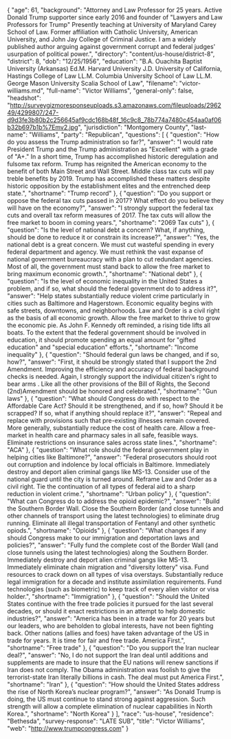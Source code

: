 {
  "age": 61,
  "background": "Attorney and Law Professor for 25 years.    Active Donald Trump supporter since early 2016 and founder of \"Lawyers and Law Professors for Trump\"   Presently teaching at University of Maryland Carey School of Law.  Former affiliation with Catholic University, American University, and John Jay College of Criminal Justice.   I am a widely published author arguing against government corrupt and federal judges' usurpation of political power.",
  "directory": "content/us-house/district-8",
  "district": 8,
  "dob": "12/25/1956",
  "education": "B.A. Ouachita Baptist University (Arkansas) Ed.M.  Harvard University J.D. University of California, Hastings College of Law LL.M. Columbia University School of Law LL.M.  George Mason University Scalia School of Law",
  "filename": "victor-williams.md",
  "full-name": "Victor Williams",
  "general-only": false,
  "headshot": "http://surveygizmoresponseuploads.s3.amazonaws.com/fileuploads/296249/4299807/247-d9d3fe3b80b2c256645af9cdc168b48f_16c9c8_78b774a7480c454aa0af06b32b697b1b%7Emv2.jpg",
  "jurisdiction": "Montgomery County",
  "last-name": "Williams",
  "party": "Republican",
  "questions": [
    {
      "question": "How do you assess the Trump administration so far?",
      "answer": "I would rate President Trump and the Trump administration as \"Excellent\" with a grade of \"A+.\"  In a short time, Trump has accomplished historic  deregulation and fulsome tax reform.  Trump has reignited the American economy to the benefit of both Main Street and Wall Street.   Middle class tax cuts will pay treble benefits by 2019.  Trump has accomplished these matters despite historic opposition by the establishment elites and the entrenched deep state.",
      "shortname": "Trump record"
    },
    {
      "question": "Do you support or oppose the federal tax cuts passed in 2017? What effect do you believe they will have on the economy?",
      "answer": "I strongly support the federal tax cuts and overall tax reform measures of 2017.   The tax cuts will allow the free market to boom in coming years.",
      "shortname": "2069 Tax cuts"
    },
    {
      "question": "Is the level of national debt a concern? What, if anything, should be done to reduce it or constrain its increase?",
      "answer": "Yes, the national debt is a great concern.    We must cut wasteful spending in every federal department and agency.  We must rethink the vast expanse of national government bureaucracy with a plan to cut redundant agencies.   Most of all, the government must stand back to allow the free market to bring maximum economic growth.",
      "shortname": "National debt"
    },
    {
      "question": "Is the level of economic inequality in the United States a problem, and if so, what should the federal government do to address it?",
      "answer": "Help states substantially reduce violent crime particularly in cities such as Baltimore and Hagerstown.     Economic equality begins with safe streets, downtowns,  and neighborhoods.   Law and Order is a civil right as the basis of all economic growth.   Allow the free market to thrive to grow the economic pie.  As John F. Kennedy oft reminded, a rising tide lifts all boats.     To the extent that the federal government should be involved in education, it should promote spending an equal amount for \"gifted education\" and  \"special education\" efforts.",
      "shortname": "Income inequality"
    },
    {
      "question": "Should federal gun laws be changed, and if so, how?",
      "answer": "First, it should be strongly stated that I support the 2nd Amendment.    Improving the efficiency and accuracy of federal background checks is needed.       Again, I strongly support the individual citizen's right to bear arms .  Like all the other provisions of the Bill of Rights, the Second  (2nd)Amendment should be honored and celebrated.",
      "shortname": "Gun laws"
    },
    {
      "question": "What should Congress do with respect to the Affordable Care Act? Should it be strengthened, and if so, how? Should it be scrapped? If so, what if anything should replace it?",
      "answer": "Repeal and replace with provisions such that pre-existing illnesses remain covered.  More generally, substantially reduce the cost of health care.   Allow a free-market in health care and pharmacy sales in all safe, feasible ways.  Eliminate restrictions on insurance sales across state lines.",
      "shortname": "ACA"
    },
    {
      "question": "What role should the federal government play in helping cities like Baltimore?",
      "answer": "Federal prosecutors should root out corruption and indolence by local officials in Baltimore.    Immediately destroy and deport alien criminal gangs like MS-13.  Consider use of the national guard until the city is turned around.  Reframe Law and Order as a civil right.     Tie the continuation of all types of federal aid to a sharp reduction in violent crime.",
      "shortname": "Urban policy"
    },
    {
      "question": "What can Congress do to address the opioid epidemic?",
      "answer": "Build the Southern Border Wall.  Close the Southern Border (and close tunnels and other channels of transport using the latest technologies) to eliminate drug running.   Eliminate all illegal transportation  of Fentanyl and other synthetic opiods.",
      "shortname": "Opioids"
    },
    {
      "question": "What changes if any should Congress make to our immigration and deportation laws and policies?",
      "answer": "Fully fund the complete cost of the Border Wall (and close tunnels using the latest technologies) along the Southern Border.   Immediately destroy and deport alien criminal gangs like MS-13.  Immediately eliminate chain migration and \"diversity lottery\" visa.    Fund resources to crack down on all types of visa overstays.   Substantially reduce legal immigration for a decade and institute assimilation requirements.   Fund technologies (such as biometric) to keep track of every alien visitor or visa holder.",
      "shortname": "Immigration"
    },
    {
      "question": "Should the United States continue with the free trade policies it pursued for the last several decades, or should it enact restrictions in an attempt to help domestic industries?",
      "answer": "America has been in a trade war for 20 years but our leaders, who are beholden to global interests, have not been fighting back.   Other nations (allies and foes) have taken advantage of the US in trade for years.   It is time for fair and free trade.  America First.",
      "shortname": "Free trade"
    },
    {
      "question": "Do you support the Iran nuclear deal?",
      "answer": "No, I do not support the Iran deal until additions and supplements are made to insure that the EU nations will renew sanctions if Iran does not comply.    The Obama administration was foolish to give the terrorist-state Iran literally billions in cash.    The deal must put America First.",
      "shortname": "Iran"
    },
    {
      "question": "How should the United States address the rise of North Korea’s nuclear program?",
      "answer": "As Donald Trump is doing, the US must continue to stand strong against aggression.  Such strength will allow a complete elimination of nuclear capabilities in North  Korea.",
      "shortname": "North Korea"
    }
  ],
  "race": "us-house",
  "residence": "Bethesda",
  "survey-response": "LATE SUB",
  "title": "Victor Williams",
  "web": "http://www.trumpcongress.com"
}
